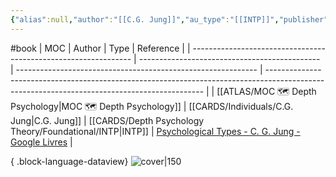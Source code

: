 ```yaml
---
{"alias":null,"author":"[[C.G. Jung]]","au_type":"[[INTP]]","publisher":null,"publish":2016,"total":548,"isbn":"1138687421 9781138687424","cover_url":"http://books.google.com/books/content?id=PdqujwEACAAJ&printsec=frontcover&img=1&zoom=1&source=gbs_api","status":"reading","created":"2023-02-24T15:53:17.184+01:00","date":"1971","category":"Medical","description":"First published by Routledge & Kegan Paul Ltd in 1971.","moc":"[[MOC 🗺️ Depth Psychology]]","ref":"[Psychological Types - C. G. Jung - Google Livres](https://books.google.fr/books/about/Psychological_Types.html?id=OrrCBQAAQBAJ&redir_esc=y)","dg-publish":true,"permalink":"/sources/contents/psychological-types/","dgPassFrontmatter":true,"noteIcon":"1","updated":"2023-05-28T14:36:20.709+02:00"}
---
```


#book 
| MOC                                                             | Author                                        | Type                                                         | Reference                                                                                                                                    |
| --------------------------------------------------------------- | --------------------------------------------- | ------------------------------------------------------------ | -------------------------------------------------------------------------------------------------------------------------------------------- |
| [[ATLAS/MOC 🗺️ Depth Psychology\|MOC 🗺️ Depth Psychology]] | [[CARDS/Individuals/C.G. Jung\|C.G. Jung]] | [[CARDS/Depth Psychology Theory/Foundational/INTP\|INTP]] | [Psychological Types - C. G. Jung - Google Livres](https://books.google.fr/books/about/Psychological_Types.html?id=OrrCBQAAQBAJ&redir_esc=y) |

{ .block-language-dataview}
![cover|150](http://books.google.com/books/content?id=PdqujwEACAAJ&printsec=frontcover&img=1&zoom=1&source=gbs_api)
